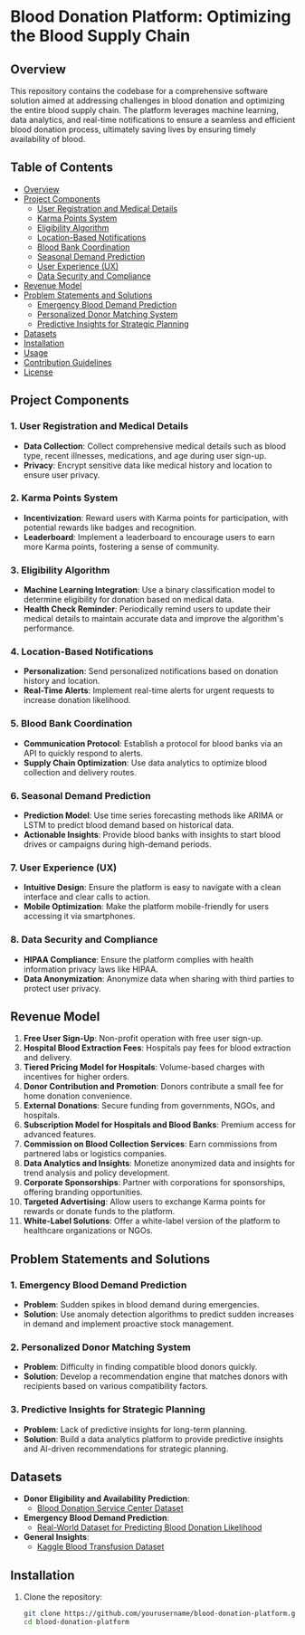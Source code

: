 # Blood Donation Platform: Optimizing the Blood Supply Chain

## Overview

This repository contains the codebase for a comprehensive software solution aimed at addressing challenges in blood donation and optimizing the entire blood supply chain. The platform leverages machine learning, data analytics, and real-time notifications to ensure a seamless and efficient blood donation process, ultimately saving lives by ensuring timely availability of blood.

## Table of Contents
- [Overview](#overview)
- [Project Components](#project-components)
  - [User Registration and Medical Details](#user-registration-and-medical-details)
  - [Karma Points System](#karma-points-system)
  - [Eligibility Algorithm](#eligibility-algorithm)
  - [Location-Based Notifications](#location-based-notifications)
  - [Blood Bank Coordination](#blood-bank-coordination)
  - [Seasonal Demand Prediction](#seasonal-demand-prediction)
  - [User Experience (UX)](#user-experience-ux)
  - [Data Security and Compliance](#data-security-and-compliance)
- [Revenue Model](#revenue-model)
- [Problem Statements and Solutions](#problem-statements-and-solutions)
  - [Emergency Blood Demand Prediction](#emergency-blood-demand-prediction)
  - [Personalized Donor Matching System](#personalized-donor-matching-system)
  - [Predictive Insights for Strategic Planning](#predictive-insights-for-strategic-planning)
- [Datasets](#datasets)
- [Installation](#installation)
- [Usage](#usage)
- [Contribution Guidelines](#contribution-guidelines)
- [License](#license)

## Project Components

### 1. User Registration and Medical Details
- **Data Collection**: Collect comprehensive medical details such as blood type, recent illnesses, medications, and age during user sign-up.
- **Privacy**: Encrypt sensitive data like medical history and location to ensure user privacy.

### 2. Karma Points System
- **Incentivization**: Reward users with Karma points for participation, with potential rewards like badges and recognition.
- **Leaderboard**: Implement a leaderboard to encourage users to earn more Karma points, fostering a sense of community.

### 3. Eligibility Algorithm
- **Machine Learning Integration**: Use a binary classification model to determine eligibility for donation based on medical data.
- **Health Check Reminder**: Periodically remind users to update their medical details to maintain accurate data and improve the algorithm's performance.

### 4. Location-Based Notifications
- **Personalization**: Send personalized notifications based on donation history and location.
- **Real-Time Alerts**: Implement real-time alerts for urgent requests to increase donation likelihood.

### 5. Blood Bank Coordination
- **Communication Protocol**: Establish a protocol for blood banks via an API to quickly respond to alerts.
- **Supply Chain Optimization**: Use data analytics to optimize blood collection and delivery routes.

### 6. Seasonal Demand Prediction
- **Prediction Model**: Use time series forecasting methods like ARIMA or LSTM to predict blood demand based on historical data.
- **Actionable Insights**: Provide blood banks with insights to start blood drives or campaigns during high-demand periods.

### 7. User Experience (UX)
- **Intuitive Design**: Ensure the platform is easy to navigate with a clean interface and clear calls to action.
- **Mobile Optimization**: Make the platform mobile-friendly for users accessing it via smartphones.

### 8. Data Security and Compliance
- **HIPAA Compliance**: Ensure the platform complies with health information privacy laws like HIPAA.
- **Data Anonymization**: Anonymize data when sharing with third parties to protect user privacy.

## Revenue Model
1. **Free User Sign-Up**: Non-profit operation with free user sign-up.
2. **Hospital Blood Extraction Fees**: Hospitals pay fees for blood extraction and delivery.
3. **Tiered Pricing Model for Hospitals**: Volume-based charges with incentives for higher orders.
4. **Donor Contribution and Promotion**: Donors contribute a small fee for home donation convenience.
5. **External Donations**: Secure funding from governments, NGOs, and hospitals.
6. **Subscription Model for Hospitals and Blood Banks**: Premium access for advanced features.
7. **Commission on Blood Collection Services**: Earn commissions from partnered labs or logistics companies.
8. **Data Analytics and Insights**: Monetize anonymized data and insights for trend analysis and policy development.
9. **Corporate Sponsorships**: Partner with corporations for sponsorships, offering branding opportunities.
10. **Targeted Advertising**: Allow users to exchange Karma points for rewards or donate funds to the platform.
11. **White-Label Solutions**: Offer a white-label version of the platform to healthcare organizations or NGOs.

## Problem Statements and Solutions

### 1. Emergency Blood Demand Prediction
- **Problem**: Sudden spikes in blood demand during emergencies.
- **Solution**: Use anomaly detection algorithms to predict sudden increases in demand and implement proactive stock management.

### 2. Personalized Donor Matching System
- **Problem**: Difficulty in finding compatible blood donors quickly.
- **Solution**: Develop a recommendation engine that matches donors with recipients based on various compatibility factors.

### 3. Predictive Insights for Strategic Planning
- **Problem**: Lack of predictive insights for long-term planning.
- **Solution**: Build a data analytics platform to provide predictive insights and AI-driven recommendations for strategic planning.

## Datasets
- **Donor Eligibility and Availability Prediction**:
  - [Blood Donation Service Center Dataset](https://archive.ics.uci.edu/dataset/176/blood+transfusion+service+center)
- **Emergency Blood Demand Prediction**:
  - [Real-World Dataset for Predicting Blood Donation Likelihood](https://gallery.azure.ai/Experiment/Predict-Blood-Donation-Likelihood-using-Real-Dataset)
- **General Insights**:
  - [Kaggle Blood Transfusion Dataset](https://www.kaggle.com/datasets/whenamancodes/blood-transfusion-dataset)

## Installation
1. Clone the repository:
   ```bash
   git clone https://github.com/yourusername/blood-donation-platform.git
   cd blood-donation-platform
